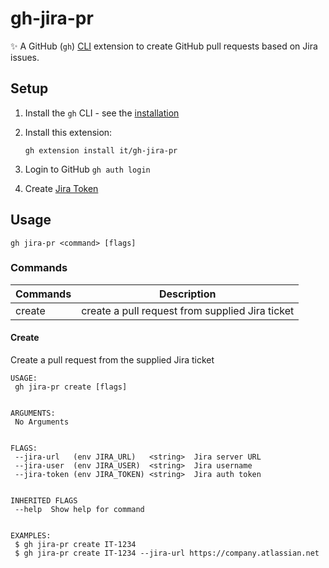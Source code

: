 # gh-jira-pr

✨ A GitHub (`gh`) [CLI](https://cli.github.com/) extension to create GitHub pull requests based on Jira issues.

## Setup

1. Install the `gh` CLI - see the [installation](https://github.com/cli/cli#installation)
2. Install this extension:

    ```shell
    gh extension install it/gh-jira-pr
    ```

3. Login to GitHub `gh auth login`
4. Create [Jira Token](https://id.atlassian.com/manage-profile/security/api-tokens)

## Usage

```shell
gh jira-pr <command> [flags]
```

### Commands

Commands  | Description
--------- | -------------
create    | create a pull request from supplied Jira ticket

#### Create

Create a pull request from the supplied Jira ticket

```shell
USAGE:
 gh jira-pr create [flags]


ARGUMENTS:
 No Arguments


FLAGS:
 --jira-url   (env JIRA_URL)   <string>  Jira server URL
 --jira-user  (env JIRA_USER)  <string>  Jira username 
 --jira-token (env JIRA_TOKEN) <string>  Jira auth token


INHERITED FLAGS
 --help  Show help for command


EXAMPLES:
 $ gh jira-pr create IT-1234
 $ gh jira-pr create IT-1234 --jira-url https://company.atlassian.net
```
